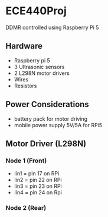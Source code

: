 # ECE440Proj
DDMR controlled using Raspberry Pi 5

## Hardware
- Raspberry pi 5
- 3 Ultrasonic sensors
- 2 L298N motor drivers
- Wires
- Resistors

## Power Considerations
- battery pack for motor driving
- mobile power supply 5V/5A for RPi5

## Motor Driver (L298N)
### Node 1 (Front)
- Iin1 = pin 17 on RPi
- Iin2 = pin 22 on RPi
- Iin3 = pin 23 on RPi
- Iin4 = pin 24 on Rpi
### Node 2 (Rear)
